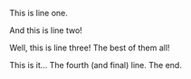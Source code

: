 This is line one.

And this is line two!

Well, this is line three! The best of them all!

This is it... The fourth (and final) line. The end.
